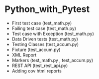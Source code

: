 # Python_with_Pytest
- First test case (test_math.py)
- Failing test case (test_math.py)
- Test case with Exception (test_math.py)
- Data Driven tests (test_math.py)
- Testing Classes (test_accum.py)
- Fixture (test_accum.py)
- XML Report 
- Markers (test_math.py , test_accum.py)
- REST API (test_rest_api.py)
- Adding cov html reports